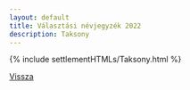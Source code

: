 ```yaml
---
layout: default
title: Választási névjegyzék 2022
description: Taksony
---
```


{% include settlementHTMLs/Taksony.html %}

[Vissza](./)
